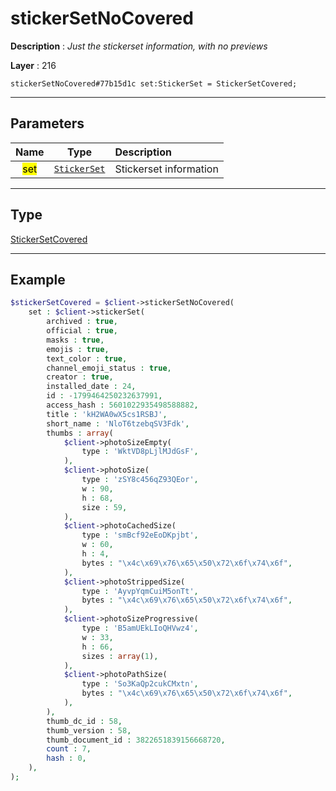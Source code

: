 # stickerSetNoCovered

**Description** : *Just the stickerset information, with no previews*

**Layer** : 216

```tl
stickerSetNoCovered#77b15d1c set:StickerSet = StickerSetCovered;
```

---

## Parameters

| Name | Type | Description |
| :---: | :---: | :--- |
| <mark>set</mark> | [`StickerSet`](type/StickerSet) | Stickerset information |

---

## Type

[StickerSetCovered](type/StickerSetCovered)

---

## Example

```php
$stickerSetCovered = $client->stickerSetNoCovered(
	set : $client->stickerSet(
		archived : true,
		official : true,
		masks : true,
		emojis : true,
		text_color : true,
		channel_emoji_status : true,
		creator : true,
		installed_date : 24,
		id : -1799464250232637991,
		access_hash : 5601022935498588882,
		title : 'kH2WA0wX5cs1RSBJ',
		short_name : 'NloT6tzebqSV3Fdk',
		thumbs : array(
			$client->photoSizeEmpty(
				type : 'WktVD8pLjlMJdGsF',
			),
			$client->photoSize(
				type : 'zSY8c456qZ93QEor',
				w : 90,
				h : 68,
				size : 59,
			),
			$client->photoCachedSize(
				type : 'smBcf92eEoDKpjbt',
				w : 60,
				h : 4,
				bytes : "\x4c\x69\x76\x65\x50\x72\x6f\x74\x6f",
			),
			$client->photoStrippedSize(
				type : 'AyvpYqmCuiM5onTt',
				bytes : "\x4c\x69\x76\x65\x50\x72\x6f\x74\x6f",
			),
			$client->photoSizeProgressive(
				type : 'B5amUEkLIoQHVwz4',
				w : 33,
				h : 66,
				sizes : array(1),
			),
			$client->photoPathSize(
				type : 'So3KaQp2cukCMxtn',
				bytes : "\x4c\x69\x76\x65\x50\x72\x6f\x74\x6f",
			),
		),
		thumb_dc_id : 58,
		thumb_version : 58,
		thumb_document_id : 3822651839156668720,
		count : 7,
		hash : 0,
	),
);
```